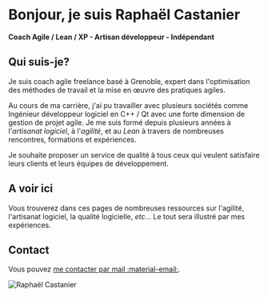 # Bonjour, je suis Raphaël Castanier

**Coach Agile / Lean / XP - Artisan développeur - Indépendant**

## Qui suis-je?

Je suis coach agile freelance basé à Grenoble, expert dans l'optimisation des méthodes de travail et la mise en œuvre des pratiques agiles.

Au cours de ma carrière, j'ai pu travailler avec plusieurs sociétés comme Ingénieur développeur logiciel en C++ / Qt avec une forte dimension de gestion de projet agile. Je me suis formé depuis plusieurs années à l'*artisanat logiciel*, à l'*agilité*, et au *Lean* à travers de nombreuses rencontres, formations et expériences.

Je souhaite proposer un service de qualité à tous ceux qui veulent satisfaire leurs clients et leurs équipes de développement.

## A voir ici

Vous trouverez dans ces pages de nombreuses ressources sur l'agilité, l'artisanat logiciel, la qualité logicielle, *etc*...
Le tout sera illustré par mes expériences.

## Contact

Vous pouvez [me contacter par mail :material-email:](mailto:raphael.castanier@free.fr).

![Raphaël Castanier](img/2021_12_raphael.jpg)
